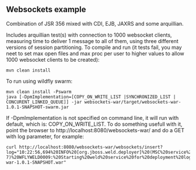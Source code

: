 ## Websockets example

Combination of JSR 356 mixed with CDI, EJB, JAXRS and some arquillian.

Includes arquillian test(s) with connection to 1000 websocket clients, measuring time to deliver 1 message to all of them, using three different versions of session partitioning.
To compile and run (it tests fail, you may neet to set max open files and max proc per user to higher values to allow 1000 websocket clients to be created):
```
mvn clean install
```
To run using wildfly swarm:
```
mvn clean install -Pswarm 
java [-DpmImplementation=[COPY_ON_WRITE_LIST |SYNCHRONIZED_LIST | CONCURENT_LINKED_QUEUE]] -jar websockets-war/target/websockets-war-1.0.1-SNAPSHOT-swarm.jar 
```
If -DpmImplementation is not specified on command line, it will run with default, which is: COPY_ON_WRITE_LIST.
To do something usefull with it, point the browser to http://localhost:8080/websockets-war/ and do a GET with log parameter, for example:
```
curl http://localhost:8080/websockets-war/websockets/insert?log="10:22:56,694%20INFO%20[org.jboss.weld.deployer]%20(MSC%20service%20thread%201-7)%20WFLYWELD0009:%20Starting%20weld%20service%20for%20deployment%20logger-war-1.0.1-SNAPSHOT.war"
```
